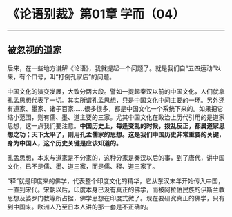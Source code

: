 # 《论语别裁》第01章 学而（04）

------

## 被忽视的道家

后来，在一些地方讲解《论语》，我就提起一个问题了。就是我们自“五四运动”以来，有个口号，叫“打倒孔家店”的问题。

中国文化的演变发展，大致分两大段。譬如一提起秦汉以前的中国文化，人们就拿孔孟思想代表了一切。其实所谓孔孟思想，只是中国文化中间主要的一环。另外还有道家、墨家、诸子百家……很多很多，都是中国文化一个系统下来的。如果把它缩小范围，则有儒、墨、道主要的三家。尤其中国文化在政治上历代引用的是道家思想，这一点我们要注意。**中国历史上，每逢变乱的时候，拨乱反正，都属道家思想之功；天下太平了，则用孔孟儒家的思想。这是我们中国历史非常重要的关键，身为中国人，这个历史关键是应该知道的。**

孔孟思想，本来与道家是不分家的，这种分家是秦汉以后的事，到了唐代，讲中国文化，已不是儒、墨、道三家，而是儒、释、道三家了。

“释”就是印度来的佛学，代表整个印度文化的精华，它从东汉末年开始传入中国，一直到宋代。宋朝以后，印度本身已没有真正的佛学，而被阿拉伯民族的伊斯兰教思想及婆罗门教等所占据，佛学思想在印度式微了。现在要研究真正的佛学，只有到中国来。欧洲人乃至日本人讲的那一套是不正确的。

